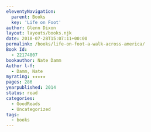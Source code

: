```yaml
---
eleventyNavigation:
  parent: Books
  key: 'Life on Foot'
author: Glenn Dixon
layout: layouts/books.njk
date: 2018-07-28T15:07:11+00:00
permalink: /books/life-on-foot-a-walk-across-america/
Book Id:
  - 22174807
bookauthor: Nate Damm
Author l-f:
  - Damm, Nate
myrating: ★★★★★
pages: 286
yearpublished: 2014
status: read
categories:
  - GoodReads
  - Uncategorized
tags:
  - books
---
```

